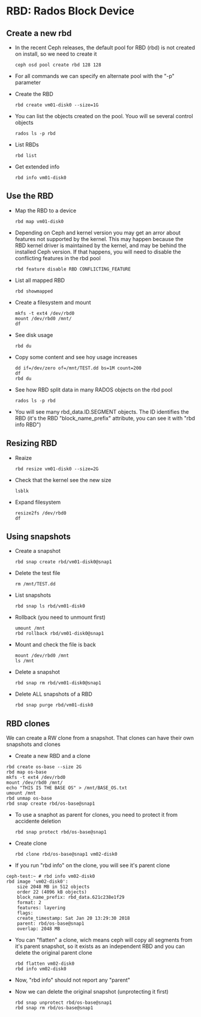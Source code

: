 # RBD: Rados Block Device

## Create a new rbd

  * In the recent Ceph releases, the default pool for RBD (rbd) is not created on install, so we need to create it

        ceph osd pool create rbd 128 128

  * For all commands we can specify en alternate pool with the "-p" parameter

  * Create the RBD

        rbd create vm01-disk0 --size=1G

  * You can list the objects created on the pool. Youo will se several control objects

        rados ls -p rbd

  * List RBDs

        rbd list

  * Get extended info

        rbd info vm01-disk0

## Use the RBD

  * Map the RBD to a device

        rbd map vm01-disk0

  * Depending on Ceph and kernel version you may get an arror about features not supported by the kernel. This may happen because the RBD kernel driver is maintained by the kernel, and may be behind the installed Ceph version. If that happens, you will need to disable the conflicting features in the rbd pool

        rbd feature disable RBD CONFLICTING_FEATURE

  * List all mapped RBD

        rbd showmapped

  * Create a filesystem and mount

        mkfs -t ext4 /dev/rbd0
        mount /dev/rbd0 /mnt/
        df

  * See disk usage

        rbd du

  * Copy some content and see hoy usage increases

        dd if=/dev/zero of=/mnt/TEST.dd bs=1M count=200
        df
        rbd du

  * See how RBD split data in many RADOS objects on the rbd pool

        rados ls -p rbd

  * You will see many rbd_data.ID.SEGMENT objects. The ID identifies the RBD (it's the RBD "block_name_prefix" attribute, you can see it with "rbd info RBD")

## Resizing RBD

  * Reaize

        rbd resize vm01-disk0 --size=2G

  * Check that the kernel see the new size

        lsblk

  * Expand filesystem

        resize2fs /dev/rbd0
        df

## Using snapshots

  * Create a snapshot

        rbd snap create rbd/vm01-disk0@snap1

  * Delete the test file

        rm /mnt/TEST.dd

  * List snapshots

        rbd snap ls rbd/vm01-disk0

  * Rollback (you need to unmount first)

        umount /mnt
        rbd rollback rbd/vm01-disk0@snap1 

  * Mount and check the file is back

        mount /dev/rbd0 /mnt
        ls /mnt

  * Delete a snapshot

        rbd snap rm rbd/vm01-disk0@snap1

  * Delete ALL snapshots of a RBD

        rbd snap purge rbd/vm01-disk0

## RBD clones

We can create a RW clone from a snapshot. That clones can have their own snapshots and clones

  * Create a new RBD and a clone

```
rbd create os-base --size 2G
rbd map os-base
mkfs -t ext4 /dev/rbd0
mount /dev/rbd0 /mnt/
echo "THIS IS THE BASE OS" > /mnt/BASE_OS.txt
umount /mnt
rbd unmap os-base
rbd snap create rbd/os-base@snap1
```

  * To use a snaphot as parent for clones, you need to protect it from accidente deletion

        rbd snap protect rbd/os-base@snap1

  * Create clone

        rbd clone rbd/os-base@snap1 vm02-disk0

  * If you run "rbd info" on the clone, you will see it's parent clone

```
ceph-test:~ # rbd info vm02-disk0
rbd image 'vm02-disk0':
	size 2048 MB in 512 objects
	order 22 (4096 kB objects)
	block_name_prefix: rbd_data.621c238e1f29
	format: 2
	features: layering
	flags: 
	create_timestamp: Sat Jan 20 13:29:30 2018
	parent: rbd/os-base@snap1
	overlap: 2048 MB
```

  * You can "flatten" a clone, wich means ceph will copy all segments from it's parent snapshot, so it exists as an independent RBD and you can delete the original parent clone

        rbd flatten vm02-disk0
        rbd info vm02-disk0 

  * Now, "rbd info" should not report any "parent"

  * Now we can delete the original snapshot (unprotecting it first)

        rbd snap unprotect rbd/os-base@snap1
        rbd snap rm rbd/os-base@snap1


